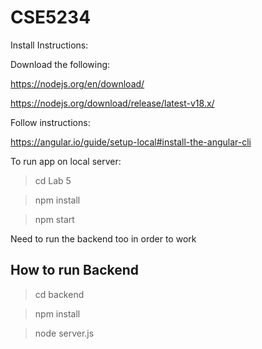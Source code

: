 # CSE5234
Install Instructions:

Download the following:

https://nodejs.org/en/download/

https://nodejs.org/download/release/latest-v18.x/

Follow instructions:

https://angular.io/guide/setup-local#install-the-angular-cli

To run app on local server:

>cd Lab 5

>npm install

>npm start

Need to run the backend too in order to work
## How to run Backend

>cd backend

>npm install

>node server.js
